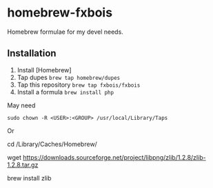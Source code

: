 homebrew-fxbois
===============

Homebrew formulae for my devel needs.

Installation
------------

1. Install [Homebrew]
2. Tap dupes ```brew tap homebrew/dupes```
3. Tap this repository ```brew tap fxbois/fxbois```
4. Install a formula ```brew install php```


May need 

```sudo chown -R <USER>:<GROUP> /usr/local/Library/Taps```

Or

cd /Library/Caches/Homebrew/

wget https://downloads.sourceforge.net/project/libpng/zlib/1.2.8/zlib-1.2.8.tar.gz

brew install zlib
